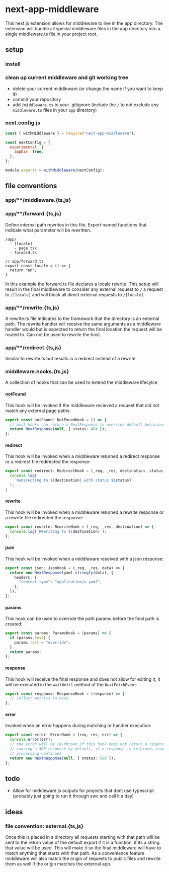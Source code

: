 # next-app-middleware

This next.js extension allows for middleware to live in the app directory. The extension will bundle all special middleware files in the app directory into a single middleware.ts file in your project root.

## setup

### install

### clean up current middleware and git working tree

- delete your current middleware (or change the name if you want to keep it)
- commit your repository
- add `/middleware.ts` to your .gitignore (include the `/` to not exclude any `middleware.ts` files in your `app` directory)

### next.config.js

```js
const { withMiddleware } = require("next-app-middleware");

const nextConfig = {
  experimental: {
    appDir: true,
  },
};

module.exports = withMiddleware(nextConfig);
```

## file conventions

### app/\*\*/middleware.{ts,js}

### app/\*\*/forward.{ts,js}

Define internal path rewrites in this file. Export named functions that indicate what parameter will be rewritten.

```
/app/
  - [locale]
    - page.tsx
  - forward.ts

// app/forward.ts
export const locale = () => {
  return "en";
}
```

In this example the forward.ts file declares a locale rewrite. This setup will result in the final middleware to consider any external request to `/` a request to `/[locale]` and will block all direct external requests to `/[locale]`

### app/\*\*/rewrite.{ts,js}

A rewrite.ts file indicates to the framework that the directory is an external path. The rewrite handler will receive the same arguments as a middleware handler would but is expected to return the final location the request will be routed to. Can not be used to rewrite the host.

### app/\*\*/redirect.{ts,js}

Similar to rewrite.ts but results in a redirect instead of a rewrite

### middleware.hooks.{ts,js}

A collection of hooks that can be used to extend the middleware lifecylce

#### notFound

This hook will be invoked if the middleware recieved a request that did not match any external page paths:

```ts
export const notFound: NotFoundHook = () => {
  // most hooks can return a NextResponse to override default behaviour
  return NextResponse(null, { status: 404 });
};
```

#### redirect

This hook will be invoked when a middleware returned a redirect response or a redirect file redirected the response:

```ts
export const redirect: RedirectHook = (_req, _res, destination, status) => {
  console.log(
    `Redirecting to ${destination} with status ${status)`
  );
}
```

#### rewrite

This hook will be invoked when a middleware returned a rewrite response or a rewrite file redirected the response:

```ts
export const rewrite: RewriteHook = (_req, _res, destination) => {
  console.log(`Rewriting to ${destination}`);
};
```

#### json

This hook will be invoked when a middleware resolved with a json response:

```ts
export const json: JsonHook = (_req, _res, data) => {
  return new NextResponse(yaml.stringfy(data), {
    headers: {
      "content-type": "application/x-yaml",
    },
  });
};
```

#### params

This hook can be used to override the path params before the final path is created:

```ts
export const params: ParamsHook = (params) => {
  if (params.test) {
    params.test = "override";
  }
  return params;
};
```

#### response

This hook will receive the final response and does not allow for editing it, it will be executed in the `waitUntil` method of the `NextFetchEvent`:

```ts
export const response: ResponseHook = (response) => {
  // collect metrics in here
};
```

#### error

Invoked when an error happens during matching or handler execution:

```ts
export const error: ErrorHook = (req, res, err) => {
  console.error(err);
  // the error will be re-thrown if this hook does not return a response,
  // causing a 500 response by default, if a response is returned, request
  // processing continues
  return new NextResponse(null, { status: 500 });
};
```

## todo

- Allow for middleware.js outputs for projects that dont use typescript (probably just going to run it through swc and call it a day)

## ideas

### file convention: external.{ts,js}

Once this is placed in a directory all requests starting with that path will be sent to the return value of the default export if it is a function, if its a string that value will be used. This will make it so the final middleware will have to match anything that starts with that path. As a convenience feature middleware will also match the origin of requests to public files and rewrite them as well if the origin matches the external app.
